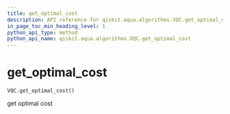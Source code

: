 ```yaml
---
title: get_optimal_cost
description: API reference for qiskit.aqua.algorithms.VQC.get_optimal_cost
in_page_toc_min_heading_level: 1
python_api_type: method
python_api_name: qiskit.aqua.algorithms.VQC.get_optimal_cost
---
```


# get\_optimal\_cost

<span id="qiskit.aqua.algorithms.VQC.get_optimal_cost" />

`VQC.get_optimal_cost()`

get optimal cost

